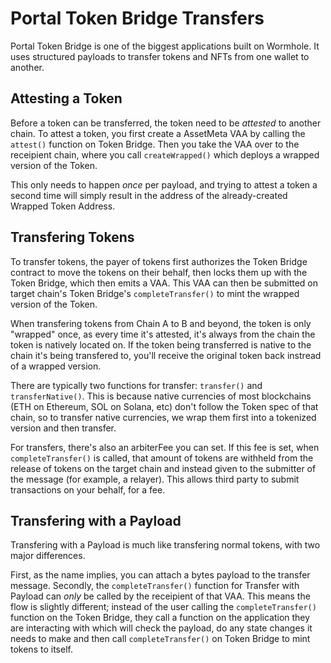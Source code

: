 # Portal Token Bridge Transfers

Portal Token Bridge is one of the biggest applications built on Wormhole. It uses structured payloads to transfer tokens and NFTs from one wallet to another. 

## Attesting a Token
Before a token can be transferred, the token need to be *attested* to another chain. To attest a token, you first create a AssetMeta VAA by calling the `attest()` function on Token Bridge. Then you take the VAA over to the receipient chain, where you call `createWrapped()` which deploys a wrapped version of the Token.

This only needs to happen *once* per payload, and trying to attest a token a second time will simply result in the address of the already-created Wrapped Token Address.

## Transfering Tokens
To transfer tokens, the payer of tokens first authorizes the Token Bridge contract to move the tokens on their behalf, then locks them up with the Token Bridge, which then emits a VAA. This VAA can then be submitted on target chain's Token Bridge's `completeTransfer()` to mint the wrapped version of the Token. 
  
When transfering tokens from Chain A to B and beyond, the token is only "wrapped" once, as every time it's attested, it's always from the chain the token is natively located on. If the token being transferred is native to the chain it's being transfered to, you'll receive the original token back instread of a wrapped version. 

There are typically two functions for transfer: `transfer()` and `transferNative()`. This is because native currencies of most blockchains (ETH on Ethereum, SOL on Solana, etc) don't follow the Token spec of that chain, so to transfer native currencies, we wrap them first into a tokenized version and then transfer.

For transfers, there's also an arbiterFee you can set. If this fee is set, when `completeTransfer()` is called, that amount of tokens are withheld from the release of tokens on the target chain and instead given to the submitter of the message (for example, a relayer). This allows third party to submit transactions on your behalf, for a fee.

## Transfering with a Payload
Transfering with a Payload is much like transfering normal tokens, with two major differences. 

First, as the name implies, you can attach a bytes payload to the transfer message. Secondly, the `completeTransfer()` function for Transfer with Payload can *only* be called by the receipient of that VAA. This means the flow is slightly different; instead of the user calling the `completeTransfer()` function on the Token Bridge, they call a function on the application they are interacting with which will check the payload, do any state changes it needs to make and then call `completeTransfer()` on Token Bridge to mint tokens to itself. 
